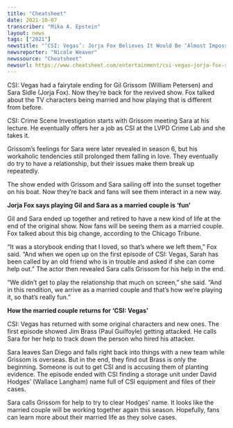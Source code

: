```yaml
---
title: "Cheatsheet"
date: 2021-10-07
transcriber: "Mika A. Epstein"
layout: news
tags: ["2021"]
newstitle: "‘CSI: Vegas’: Jorja Fox Believes It Would Be ‘Almost Impossible’ For Sara To Return Without Grissom"
newsreporter: "Nicole Weaver"
newssource: "Cheatsheet"
newsurl: https://www.cheatsheet.com/entertainment/csi-vegas-jorja-fox-says-playing-gil-sara-married-couple-fun.html/
---
```


CSI: Vegas had a fairytale ending for Gil Grissom (William Petersen) and Sara Sidle (Jorja Fox). Now they’re back for the revived show. Fox talked about the TV characters being married and how playing that is different from before.

CSI: Crime Scene Investigation starts with Grissom meeting Sara at his lecture. He eventually offers her a job as CSI at the LVPD Crime Lab and she takes it.

Grissom’s feelings for Sara were later revealed in season 6, but his workaholic tendencies still prolonged them falling in love. They eventually do try to have a relationship, but their issues make them break up repeatedly.

The show ended with Grissom and Sara sailing off into the sunset together on his boat. Now they’re back and fans will see them interact in a new way.

**Jorja Fox says playing Gil and Sara as a married couple is ‘fun’**

Gil and Sara ended up together and retired to have a new kind of life at the end of the original show. Now fans will be seeing them as a married couple. Fox talked about this big change, according to the Chicago Tribune.

“It was a storybook ending that I loved, so that’s where we left them,” Fox said. “And when we open up on the first episode of CSI: Vegas, Sarah has been called by an old friend who is in trouble and asked if she can come help out.” The actor then revealed Sara calls Grissom for his help in the end.

“We didn’t get to play the relationship that much on screen,” she said. “And in this rendition, we arrive as a married couple and that’s how we’re playing it, so that’s really fun.”

**How the married couple returns for ‘CSI: Vegas’**

CSI: Vegas has returned with some original characters and new ones. The first episode showed Jim Brass (Paul Guilfoyle) getting attacked. He calls Sara for her help to track down the person who hired his attacker.

Sara leaves San Diego and falls right back into things with a new team while Grissom is overseas. But in the end, they find out Brass is only the beginning. Someone is out to get CSI and is accusing them of planting evidence. The episode ended with CSI finding a storage unit under David Hodges’ (Wallace Langham) name full of CSI equipment and files of their cases.

Sara calls Grissom for help to try to clear Hodges’ name. It looks like the married couple will be working together again this season. Hopefully, fans can learn more about their married life as they solve cases.
